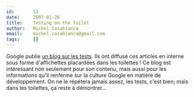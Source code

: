 ```yaml
---
id:       13
date:     2007-01-26
title:    Testing on the Toilet
author:   Michel Casabianca
email:    michel.casabianca@gmail.com
tags:     []
---
```


Google publie [un blog sur les tests](http://googletesting.blogspot.com/). Ils ont diffusé ces articles en interne sous forme d'affichettes placardées dans les toilettes ! Ce blog est intéressant non seulement pour son contenu, mais aussi pour les informations qu'il renferme sur la culture Google en matière de développement. On ne le répétera jamais assez, les tests, c'est bien; mais dans les toilettes, ça reste à démontrer...

